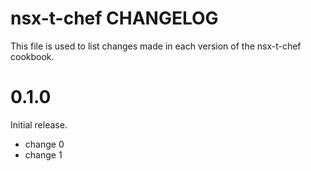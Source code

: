 # nsx-t-chef CHANGELOG

This file is used to list changes made in each version of the nsx-t-chef cookbook.

# 0.1.0

Initial release.

- change 0
- change 1

